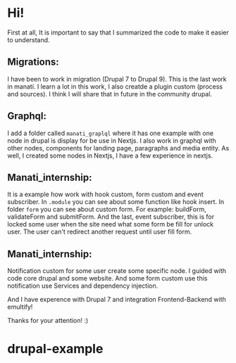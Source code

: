 # Hi!
First at all, It is important to say that I summarized the code to make it easier to understand.


## Migrations:
I have been to work in migration (Drupal 7 to Drupal 9). This is the last work in manatí.
I learn a lot in this work, I also creatde a plugin custom (process and sources). I think I will share that in future in the community drupal.

## Graphql:
I add a folder called `manati_graplql` where it has one example with one node in drupal is display for be use in Nextjs.
I also work in graphql with other nodes, components for landing page, paragraphs and media entity.
As well, I created some nodes in Nextjs, I have a few experience in nextjs.

## Manati_internship:
It is a example how work with hook custom, form custom and event subscriber.
In `.module` you can see about some function like hook insert.
In folder `form` you can see about custom form. For example: buildForm, validateForm and submitForm.
And the last, event subscriber, this is for locked some user when the site need what some form be fill for unlock user. The user can't redirect another request until user fill form.


## Manati_internship:
Notification custom for some user create some specific node. I guided with code core drupal and some website. And some form custom use this notification use Services and dependency injection.

And I have experence with Drupal 7 and integration Frontend-Backend with emultify!

Thanks for your attention! :)
# drupal-example
